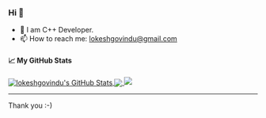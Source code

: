 ### Hi 👋

- 💬 I am C++ Developer.
- 📫 How to reach me: lokeshgovindu@gmail.com

#### &#x1f4c8; My GitHub Stats

<a href="https://lokeshgovindu.github.io">
  <img align="center" src="https://github-readme-stats.vercel.app/api?username=lokeshgovindu&show_icons=true&line_height=33&count_private=true&theme=dark" alt="lokeshgovindu's GitHub Stats" />
</a>

<a href="https://lokeshgovindu.github.io">
  <img align="center" src="https://github-readme-stats.vercel.app/api/top-langs/?username=lokeshgovindu&&hide=cmake&langs_count=4&line_height=35&theme=dark" />
</a>

<a href="https://lokeshgovindu.github.io">
  <img src="https://github-readme-streak-stats.herokuapp.com/?user=lokeshgovindu&theme=dark" />
</a>
<br/>

---
Thank you :-)

<!--
**lokeshgovindu/lokeshgovindu** is a ✨ _special_ ✨ repository because its `README.md` (this file) appears on your GitHub profile.

Here are some ideas to get you started:

- 🔭 I’m currently working on ...
- 🌱 I’m currently learning ...
- 👯 I’m looking to collaborate on ...
- 🤔 I’m looking for help with ...
- 💬 Ask me about ...
- 📫 How to reach me: ...
- 😄 Pronouns: ...
- ⚡ Fun fact: ...
-->
